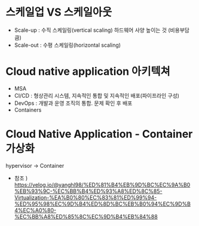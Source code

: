 
# 스케일업 VS 스케일아웃
- Scale-up : 수직 스케일링(vertical scaling) 하드웨어 사양 높이는 것 (비용부담 큼)
- Scale-out : 수평 스케일링(horizontal scaling) 

# Cloud native application 아키텍쳐
- MSA
- CI/CD : 형상관리 시스템, 지속적인 통합 및 지속적인 배포(파이프라인 구성)
- DevOps : 개발과 운영 조직의 통합. 문제 확인 후 배포
- Containers 

# Cloud Native Application - Container 가상화
hypervisor -> Container 
- 참조 ) https://velog.io/@yanghl98/%ED%81%B4%EB%9D%BC%EC%9A%B0%EB%93%9C-%EC%BB%B4%ED%93%A8%ED%8C%85-Virtualization-%EA%B0%80%EC%83%81%ED%99%94-%ED%95%98%EC%9D%B4%ED%8D%BC%EB%B0%94%EC%9D%B4%EC%A0%80-%EC%BB%A8%ED%85%8C%EC%9D%B4%EB%84%88
